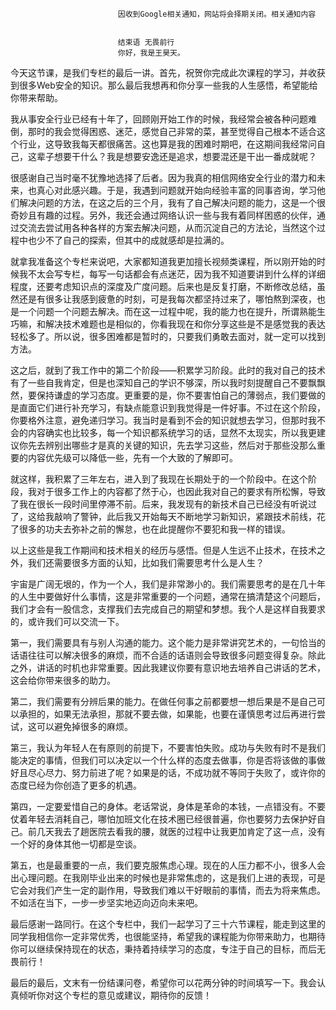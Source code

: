 
                            
                            因收到Google相关通知，网站将会择期关闭。相关通知内容
                            
                            
                            结束语 无畏前行
                            你好，我是王昊天。

今天这节课，是我们专栏的最后一讲。首先，祝贺你完成此次课程的学习，并收获到很多Web安全的知识。那么最后我想再和你分享一些我的人生感悟，希望能给你带来帮助。

我从事安全行业已经有十年了，回顾刚开始工作的时候，我经常会被各种问题难倒，那时的我会觉得困惑、迷茫，感觉自己非常的菜，甚至觉得自己根本不适合这个行业，这导致我每天都很痛苦。这也算是我的困难时期吧，在这期间我经常问自己，这辈子想要干什么？我是想要安逸还是追求，想要混还是干出一番成就呢？

很感谢自己当时毫不犹豫地选择了后者。因为我真的相信网络安全行业的潜力和未来，也真心对此感兴趣。于是，我遇到问题就开始向经验丰富的同事咨询，学习他们解决问题的方法，在这之后的三个月，我有了自己解决问题的能力，这是一个很奇妙且有趣的过程。另外，我还会通过网络认识一些与我有着同样困惑的伙伴，通过交流去尝试用各种各样的方案去解决问题，从而沉淀自己的方法论，当然这个过程中也少不了自己的探索，但其中的成就感却是拉满的。

就拿我准备这个专栏来说吧，大家都知道我更加擅长视频类课程，所以刚开始的时候我不太会写专栏，每写一句话都会有点迷茫，因为我不知道要讲到什么样的详细程度，还要考虑知识点的深度及广度问题。后来也是反复打磨，不断修改总结，虽然还是有很多让我感到疲惫的时刻，可是我每次都坚持过来了，哪怕熬到深夜，也是一个问题一个问题去解决。而在这一过程中呢，我的能力也在提升，所谓熟能生巧嘛，和解决技术难题也是相似的，你看我现在和你分享这些是不是感觉我的表达轻松多了。所以说，很多困难都是暂时的，只要我们勇敢去面对，就一定可以找到方法。

这之后，就到了我工作中的第二个阶段——积累学习阶段。此时的我对自己的技术有了一些自我肯定，但是也深知自己的学识不够深，所以我时刻提醒自己不要飘飘然，要保持谦虚的学习态度。更重要的是，你不要害怕自己的薄弱点，我们要做的是直面它们进行补充学习，有缺点能意识到我觉得是一件好事。不过在这个阶段，你要格外注意，避免递归学习。我当时是看到不会的知识就想去学习，但那时我不会的内容确实也比较多，每一个知识都系统学习的话，显然不太现实，所以我更建议你先去辨别出哪些才是真的关键的知识，先去学习这些，然后对于那些没那么重要的内容优先级可以降低一些，先有一个大致的了解即可。

就这样，我积累了三年左右，进入到了我现在长期处于的一个阶段中。在这个阶段，我对于很多工作上的内容都了然于心，也因此我对自己的要求有所松懈，导致了我在很长一段时间里停滞不前。后来，我发现有的新技术自己已经没有听说过了，这给我敲响了警钟，此后我又开始每天不断地学习新知识，紧跟技术前线，花了很多的功夫去弥补之前的懈怠，也在此提醒你不要犯和我一样的错误。

以上这些是我工作期间和技术相关的经历与感悟。但是人生远不止技术，在技术之外，我们还需要很多方面的认知，比如我们需要思考什么是人生？

宇宙是广阔无垠的，作为一个人，我们是非常渺小的。我们需要思考的是在几十年的人生中要做好什么事情，这是非常重要的一个问题，通常在搞清楚这个问题后，我们才会有一股信念，支撑我们去完成自己的期望和梦想。我个人是这样自我要求的，或许我们可以交流一下。

第一，我们需要具有与别人沟通的能力。这个能力是非常讲究艺术的，一句恰当的话语往往可以解决很多的麻烦，而不合适的话语则会导致很多问题变得复杂。除此之外，讲话的时机也非常重要。因此我建议你要有意识地去培养自己讲话的艺术，这会给你带来很多的助力。

第二，我们需要有分辨后果的能力。在做任何事之前都要想一想后果是不是自己可以承担的，如果无法承担，那就不要去做，如果能，也要在谨慎思考过后再进行尝试，这可以避免掉很多的麻烦。

第三，我认为年轻人在有原则的前提下，不要害怕失败。成功与失败有时不是我们能决定的事情，但我们可以决定以一个什么样的态度去做事，你是否将该做的事做好且尽心尽力、努力前进了呢？如果是的话，不成功就不等同于失败了，或许你的态度已经为你创造了更多的机遇。

第四，一定要爱惜自己的身体。老话常说，身体是革命的本钱，一点错没有。不要仗着年轻去消耗自己，哪怕加班文化在技术圈已经很普遍，你也要努力去保护好自己。前几天我去了趟医院去看我的腰，就医的过程中让我更加肯定了这一点，没有一个好的身体其他一切都是空谈。

第五，也是最重要的一点，我们要克服焦虑心理。现在的人压力都不小，很多人会出心理问题。在我刚毕业出来的时候也是非常焦虑的，这是我们上进的表现，可是它会对我们产生一定的副作用，导致我们难以干好眼前的事情，而去为将来焦虑。不如活在当下，一步一步坚实地迈向迈向未来吧。

最后感谢一路同行。在这个专栏中，我们一起学习了三十六节课程，能走到这里的同学我相信你一定非常优秀，也很能坚持，希望我的课程能为你带来助力，也期待你可以继续保持现在的状态，秉持着持续学习的态度，专注于自己的目标，而后无畏前行！

最后的最后，文末有一份结课问卷，希望你可以花两分钟的时间填写一下。我会认真倾听你对这个专栏的意见或建议，期待你的反馈！



                        
                        
                            